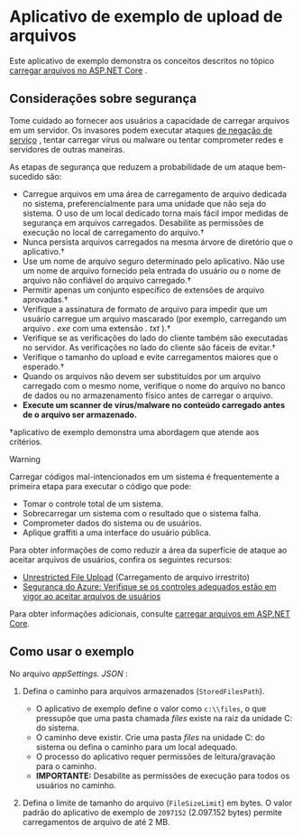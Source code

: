 # <a name="upload-files-sample-app"></a>Aplicativo de exemplo de upload de arquivos

Este aplicativo de exemplo demonstra os conceitos descritos no tópico [carregar arquivos no ASP.NET Core](https://docs.microsoft.com/aspnet/core/mvc/models/file-uploads) .

## <a name="security-considerations"></a>Considerações sobre segurança

Tome cuidado ao fornecer aos usuários a capacidade de carregar arquivos em um servidor. Os invasores podem executar ataques [de negação de serviço](/windows-hardware/drivers/ifs/denial-of-service) , tentar carregar vírus ou malware ou tentar comprometer redes e servidores de outras maneiras.

As etapas de segurança que reduzem a probabilidade de um ataque bem-sucedido são:

* Carregue arquivos em uma área de carregamento de arquivo dedicada no sistema, preferencialmente para uma unidade que não seja do sistema. O uso de um local dedicado torna mais fácil impor medidas de segurança em arquivos carregados. Desabilite as permissões de execução no local de carregamento do arquivo.&dagger;
* Nunca persista arquivos carregados na mesma árvore de diretório que o aplicativo.&dagger;
* Use um nome de arquivo seguro determinado pelo aplicativo. Não use um nome de arquivo fornecido pela entrada do usuário ou o nome de arquivo não confiável do arquivo carregado.&dagger;
* Permitir apenas um conjunto específico de extensões de arquivo aprovadas.&dagger;
* Verifique a assinatura de formato de arquivo para impedir que um usuário carregue um arquivo mascarado (por exemplo, carregando um arquivo *. exe* com uma extensão *. txt* ).&dagger;
* Verifique se as verificações do lado do cliente também são executadas no servidor. As verificações no lado do cliente são fáceis de evitar.&dagger;
* Verifique o tamanho do upload e evite carregamentos maiores que o esperado.&dagger;
* Quando os arquivos não devem ser substituídos por um arquivo carregado com o mesmo nome, verifique o nome do arquivo no banco de dados ou no armazenamento físico antes de carregar o arquivo.
* **Execute um scanner de vírus/malware no conteúdo carregado antes de o arquivo ser armazenado.**

&dagger;aplicativo de exemplo demonstra uma abordagem que atende aos critérios.

> [!WARNING]
> Carregar códigos mal-intencionados em um sistema é frequentemente a primeira etapa para executar o código que pode:
>
> * Tomar o controle total de um sistema.
> * Sobrecarregar um sistema com o resultado que o sistema falha.
> * Comprometer dados do sistema ou de usuários.
> * Aplique graffiti a uma interface do usuário pública.
>
> Para obter informações de como reduzir a área da superfície de ataque ao aceitar arquivos de usuários, confira os seguintes recursos:
>
> * [Unrestricted File Upload](https://www.owasp.org/index.php/Unrestricted_File_Upload) (Carregamento de arquivo irrestrito)
> * [Segurança do Azure: Verifique se os controles adequados estão em vigor ao aceitar arquivos de usuários](/azure/security/azure-security-threat-modeling-tool-input-validation#controls-users)

Para obter informações adicionais, consulte [carregar arquivos em ASP.NET Core](https://docs.microsoft.com/aspnet/core/mvc/models/file-uploads).

## <a name="how-to-use-the-sample"></a>Como usar o exemplo

No arquivo *appSettings. JSON* :

1. Defina o caminho para arquivos armazenados (`StoredFilesPath`).

   * O aplicativo de exemplo define o valor como `c:\\files`, o que pressupõe que uma pasta chamada *files* existe na raiz da unidade C: do sistema.
   * O caminho deve existir. Crie uma pasta *files* na unidade C: do sistema ou defina o caminho para um local adequado.
   * O processo do aplicativo requer permissões de leitura/gravação para o caminho.
   * **IMPORTANTE:** Desabilite as permissões de execução para todos os usuários no caminho.

1. Defina o limite de tamanho do arquivo (`FileSizeLimit`) em bytes. O valor padrão do aplicativo de exemplo de `2097152` (2.097.152 bytes) permite carregamentos de arquivo de até 2 MB.
